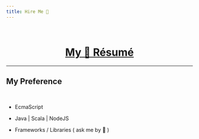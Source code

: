 ```yaml
---
title: Hire Me 👔
---
```

<br>
<center> <a href="https://github.com/ragmha/job-application/raw/master/resume.pdf"><h1>My 📃 Résumé</h1></a></center>

---
## My Preference
<br>

*   EcmaScript


*   Java | Scala | NodeJS


*   Frameworks / Libraries ( ask me by 📧 )
